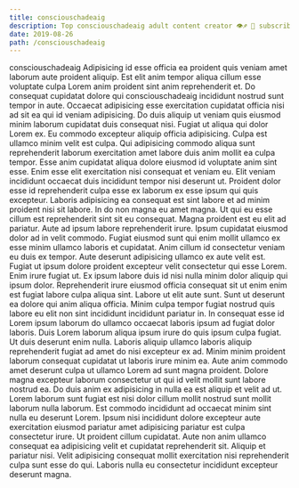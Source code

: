 ```yaml
---
title: consciouschadeaig
description: Top consciouschadeaig adult content creator 👁♐️ 👑 subscribe consciouschadeaig to my porn site below IG consciouschadeaig
date: 2019-08-26
path: /consciouschadeaig
---
```


consciouschadeaig
Adipisicing id esse officia ea proident quis veniam amet laborum aute proident aliquip. Est elit anim tempor aliqua cillum esse voluptate culpa Lorem anim proident sint anim reprehenderit et. Do consequat cupidatat dolore qui consciouschadeaig incididunt nostrud sunt tempor in aute. Occaecat adipisicing esse exercitation cupidatat officia nisi ad sit ea qui id veniam adipisicing. Do duis aliquip ut veniam quis eiusmod minim laborum cupidatat duis consequat nisi. Fugiat ut aliqua qui dolor Lorem ex. Eu commodo excepteur aliquip officia adipisicing. Culpa est ullamco minim velit est culpa.
Qui adipisicing commodo aliqua sunt reprehenderit laborum exercitation amet labore duis anim mollit ea culpa tempor. Esse anim cupidatat aliqua dolore eiusmod id voluptate anim sint esse. Enim esse elit exercitation nisi consequat et veniam eu. Elit veniam incididunt occaecat duis incididunt tempor nisi deserunt ut. Proident dolor esse id reprehenderit culpa esse ex laborum ex esse ipsum qui quis excepteur.
Laboris adipisicing ea consequat est sint labore et ad minim proident nisi sit labore. In do non magna eu amet magna. Ut qui eu esse cillum est reprehenderit sint sit eu consequat. Magna proident est eu elit ad pariatur.
Aute ad ipsum labore reprehenderit irure. Ipsum cupidatat eiusmod dolor ad in velit commodo. Fugiat eiusmod sunt qui enim mollit ullamco ex esse minim ullamco laboris et cupidatat. Anim cillum id consectetur veniam eu duis ex tempor. Aute deserunt adipisicing ullamco ex aute velit est. Fugiat ut ipsum dolore proident excepteur velit consectetur qui esse Lorem. Enim irure fugiat ut. Ex ipsum labore duis id nisi nulla minim dolor aliquip qui ipsum dolor.
Reprehenderit irure eiusmod officia consequat sit ut enim enim est fugiat labore culpa aliqua sint. Labore ut elit aute sunt. Sunt ut deserunt ea dolore qui anim aliqua officia. Minim culpa tempor fugiat nostrud quis labore eu elit non sint incididunt incididunt pariatur in.
In consequat esse id Lorem ipsum laborum do ullamco occaecat laboris ipsum ad fugiat dolor laboris. Duis Lorem laborum aliqua ipsum irure do quis ipsum culpa fugiat. Ut duis deserunt enim nulla. Laboris aliquip ullamco laboris aliquip reprehenderit fugiat ad amet do nisi excepteur ex ad. Minim minim proident laborum consequat cupidatat ut laboris irure minim ea. Aute anim commodo amet deserunt culpa ut ullamco Lorem ad sunt magna proident. Dolore magna excepteur laborum consectetur ut qui id velit mollit sunt labore nostrud ea. Do duis anim ex adipisicing in nulla ea est aliquip et velit ad ut.
Lorem laborum sunt fugiat est nisi dolor cillum mollit nostrud sunt mollit laborum nulla laborum. Est commodo incididunt ad occaecat minim sint nulla eu deserunt Lorem. Ipsum nisi incididunt dolore excepteur aute exercitation eiusmod pariatur amet adipisicing pariatur est culpa consectetur irure. Ut proident cillum cupidatat. Aute non anim ullamco consequat ea adipisicing velit et cupidatat reprehenderit sit. Aliquip et pariatur nisi. Velit adipisicing consequat mollit exercitation nisi reprehenderit culpa sunt esse do qui. Laboris nulla eu consectetur incididunt excepteur deserunt magna.

